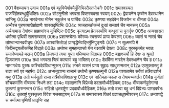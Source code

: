 001	वैशम्पायन उवाच
001a	एवं बहुविधैर्वाक्यैर्मुनिभिस्तैस्तपोधनैः
001c	समाश्वस्यत राजर्षिर्हतबन्धुर्युधिष्ठिरः
002a	सोऽनुनीतो भगवता विष्टरश्रवसा स्वयम्
002c	द्वैपायनेन कृष्णेन देवस्थानेन चाभिभूः
003a	नारदेनाथ भीमेन नकुलेन च पार्थिवः
003c	कृष्णया सहदेवेन विजयेन च धीमता
004a	अन्यैश्च पुरुषव्याघ्रैर्ब्राह्मणैः शास्त्रदृष्टिभिः
004c	व्यजहाच्छोकजं दुःखं सन्तापं चैव मानसम्
005a	अर्चयामास देवांश्च ब्राह्मणांश्च युधिष्ठिरः
005c	कृत्वाऽथ प्रेतकार्याणि बन्धूनां स पुनर्नृपः
005e	अन्वशासत धर्मात्मा पृथिवीं सागराम्बराम्
006a	प्रशान्तचेताः कौरव्यः स्वराज्यं प्राप्य केवलम्
006c	व्यासं च नारदं चैव तांश्चान्यानब्रवीन्नृपः
007a	आश्वासितोऽहं प्राग्वृद्धैर्भवद्भिर्मुनिपुङ्गवैः
007c	न सूक्ष्ममपि मे किञ्चिद्व्यलीकमिह विद्यते
008a	अर्थश्च सुमहान्प्राप्तो येन यक्ष्यामि देवताः
008c	पुरस्कृत्येह भवतः समानेष्यामहे मखम्
009a	हिमवन्तं त्वया गुप्ता गमिष्यामः पितामह
009c	बह्वाश्चर्यो हि देशः स श्रूयते द्विजसत्तम
010a	तथा भगवता चित्रं कल्याणं बहु भाषितम्
010c	देवर्षिणा नारदेन देवस्थानेन चैव ह
011a	नाभागधेयः पुरुषः कश्चिदेवंविधान्गुरून्
011c	लभते व्यसनं प्राप्य सुहृदः साधुसम्मतान्
012a	एवमुक्तास्तु ते राज्ञा सर्व एव महर्षयः
012c	अभ्यनुज्ञाप्य राजानं तथोभौ कृष्णफल्गुनौ
012e	पश्यतामेव सर्वेषां तत्रैवादर्शनं ययुः
013a	ततो धर्मसुतो राजा तत्रैवोपाविशत्प्रभुः
013c	एवं नातिमहान्कालः स तेषामभ्यवर्तत
014a	कुर्वतां शौचकर्माणि भीष्मस्य निधने तदा
014c	महादानानि विप्रेभ्यो ददतामौर्ध्वदैहिकम्
015a	भीष्मकर्णपुरोगाणां कुरूणां कुरुनन्दन
015c	सहितो धृतराष्ट्रेण प्रददावौर्ध्वदैहिकम्
016a	ततो दत्त्वा बहु धनं विप्रेभ्यः पाण्डवर्षभः
016c	धृतराष्ट्रं पुरस्कृत्य विवेश गजसाह्वयम्
017a	स समाश्वास्य पितरं प्रज्ञाचक्षुषमीश्वरम्
017c	अन्वशाद्वै स धर्मात्मा पृथिवीं भ्रातृभिः सह
